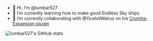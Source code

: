 - 👋 Hi, I’m @lumbar527
- 🌱 I’m currently learning how to make good Endless Sky ships.
- 💞️ I’m currently collaborating with @OcelotWalrus on his [Cromha-Expansion-plugin](https://github.com/OcelotWalrus/Cromha-Expansion-plugin)

![lumbar527's GitHub stats](https://github-readme-stats.vercel.app/api?username=lumbar527&show_icons=true&theme=dark)
<!---
lumbar527/lumbar527 is a ✨ special ✨ repository because its `README.md` (this file) appears on your GitHub profile.
You can click the Preview link to take a look at your changes.
--->
